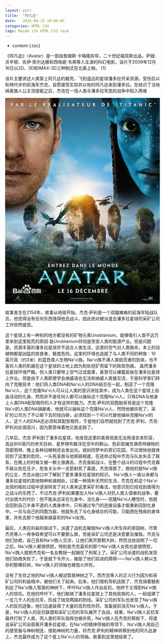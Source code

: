 ```yaml
---
layout: post
title:  "阿凡达"
date:   2015-04-15 19:06:05
categories: HTML CSS
tags: Baidu ife HTML CSS task
---
```


* content
{:toc}

《阿凡达》（Avatar）是一部由詹姆斯·卡梅隆执导，二十世纪福克斯出品，萨姆·沃辛顿、佐伊·索尔达娜和西格妮·韦弗等人主演的科幻电影，该片于2009年12月16日以2D、3D和IMAX-3D三种制式在北美上映。 [1]  

该片主要讲述人类穿上阿凡达的躯壳，飞到遥远的星球潘多拉开采资源。受伤后以轮椅代步的前海军杰克，自愿接受实验并以他的阿凡达来到潘多拉。在结识了当地纳美族人公主涅提妮之后，杰克在一场人类与潘多拉军民的战争中陷入两难

![image](https://github.com/double-digit/double-digit.github.io/raw/master/13.jpg)


故事发生在2154年，故事从地球开始，杰克·萨利是一个双腿瘫痪的前海军陆战队员，他觉得没有任何东西值得他去战斗，因此他对被派遣去潘多拉星球的采矿公司工作欣然接受。




这个星球上有一种别的地方都没有的矿物元素Unobtanium，能够吸引人类不远万里来到这里拓荒的原因
是Unobtanium将彻底改变人类的能源产业。但是问题是，资源丰富的潘多拉星球并不适合人类生活，这里的空气对人类致命，本土的动植物都是凶猛的掠食者，极度危险。这里的环境也造就了与人类不同的种族：10英尺高（约3米）的蓝色类人生物Na'vi族。Na'vi族不满人类拓荒者的到来，也不喜欢人类的机器在这个星球的土地上因为到处挖矿而留下的斑斑伤痕。
虽然潘多拉星球环境严酷，但人类只要带上空气过滤面罩，甚至可以裸露皮肤在潘多拉星球上作业。但是由于人类即使学会纳威语也无法和纳威人直接交流，于是科学家们转向了克隆技术：他们将人类DNA和Na'vi人的DNA结合在一起，制造了一个克隆Na'vi人，这个克隆Na'vi人可以让人类的意识进驻其中，成为人类在这个星球上自由活动的化身。然而并不是任何人都可以操纵这个克隆Na'vi人，只有DNA与他身上人类DNA配型相符的人才有这样的能力。杰克·萨利的双胞胎哥哥是这个克隆Na'vi的人类DNA捐献者，他就可以操纵这个克隆Na'vi人，然而他被杀死了，采矿的公司为了不让砸下去的钱白砸，必须找到一个可以代替他操纵克隆Na'vi的人，这个人的DNA还必须和其配型相符，于是他们自然就找到了杰克·萨利，杰克·萨利对此很高兴，因为那意味着他又能走路了。

几年后，杰克·萨利到了潘多拉星球，他发现这里的美景简直无法用语言来形容，高达900英尺的参天巨树、星罗棋布飘浮在空中的群山、色彩斑斓充满奇特植物的茂密雨林、晚上各种动植物还会发出光。就如同梦中的奇幻花园。不过很快他就体验到了这里的危险，一头死圣兽与他狭路相逢，在逃命过程中杰克与队友失去了联系，在晚上的时候又被一群土狼袭击，杰克奋起战斗，在整个战斗的过程中杰克寡不敌众危在旦夕，危急关头中一支箭射死了毒狼，杰克得救了。救他的是Na'vi族的公主，杰克从她口中了解到了更多潘多拉星球的知识。
Na'vi族人一直以来都与潘多拉星球的其他物种和谐相处，过着一种简朴天然的生活，杰克在和这个Na'vi女孩的相处过程中逐渐转变了对人类来这里采矿的看法，他意识到已经找到值得为之战斗的东西了。不过杰克·萨利如果要加入Na'vi族人对抗人类入侵者的战争，要付出很大的代价：他不能永远呆在化身中，当化身——克隆Na'vi人睡觉时，他就会回到自己半身不遂的人类身体中，只有通过专门的连接设备才能重新回到化身中。一旦与自己的同胞为敌，他就失去了与化身结合的可能，只能困在残疾的身体里，并失去那个他越来越喜欢的Na'vi女孩。

最后，人类在利益的驱动下，派遣了战机去摧毁Na'vi族人所生存的家园树，尽管杰克等人一再争取希望可以不要那么做，但是采矿公司还是决意要去摧毁。杰克与他们协商，自己去和Na'vi族人交涉，让他们离开那颗大树，然而当他说明了一切之后，Na'vi族人都很愤怒，特别是杰克喜欢的那个Na'vi族人女孩也是很愤怒，Na'vi族人就把杰克和一名女教授一起捆在了刑架上了。采矿公司派遣的战机发现他们协商失败了。于是就下令开火，摧毁了他们前进的障碍——Na'vi族人赖以生存的那棵巨树，Na'vi族人的领袖也被炮火炸死。

没有了生存之地的Na'vi族人被迫暂居神树之下。而杰克等人的正义行为因为和采矿公司的利益相冲，被他们关了起来。后来，他们借机驾机逃跑了，杰克骑着魅影到达了Na'vi族人暂居的神树下，呼吁Na'vi族人作出反抗，他终于又得到Na'vi族人的信任。在他的呼吁下，他们联络了潘多拉星球上了其他民族的人，一起组建了一支几千人的反抗军，形成了陆空两路的防线。采矿公司的军队也发现了Na'vi族人的反抗迹象，他们迅速装填了大量的高烈性炸药，准备提前消灭Na'vi族人。于是，Na'vi族人的反抗联盟和采矿公司的军队展开了血战，结果，Na'vi族人反抗军最终打败了人类，而人类的军队指挥也被杀死，Na'vi族人在杰克的帮助下，将遣送采矿公司全部离开潘多拉星球。在Na'vi的精神领袖的带领下，Na'vi族人用自己的感受器与神树相连，借助神树的力量，将杰克·萨利的精神转移到他的阿凡达身上，杰克最终成为了这个星上Na'vi人的领袖。故事到这里就结束了。
